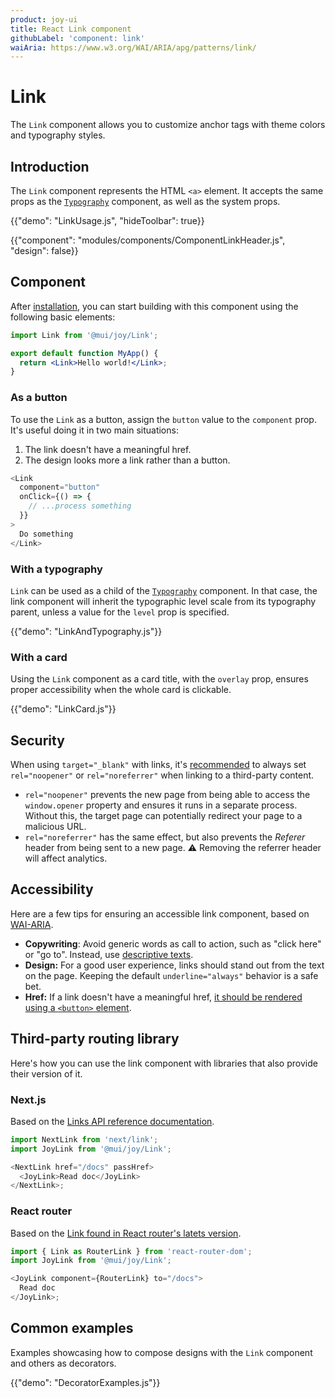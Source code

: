 ```yaml
---
product: joy-ui
title: React Link component
githubLabel: 'component: link'
waiAria: https://www.w3.org/WAI/ARIA/apg/patterns/link/
---
```


# Link

<p class="description">The <code>Link</code> component allows you to customize anchor tags with theme colors and typography styles.</p>

## Introduction

The `Link` component represents the HTML `<a>` element.
It accepts the same props as the [`Typography`](/joy-ui/react-typography/) component, as well as the system props.

{{"demo": "LinkUsage.js", "hideToolbar": true}}

{{"component": "modules/components/ComponentLinkHeader.js", "design": false}}

## Component

After [installation](/joy-ui/getting-started/installation/), you can start building with this component using the following basic elements:

```jsx
import Link from '@mui/joy/Link';

export default function MyApp() {
  return <Link>Hello world!</Link>;
}
```

### As a button

To use the `Link` as a button, assign the `button` value to the `component` prop.
It's useful doing it in two main situations:

1. The link doesn't have a meaningful href.
2. The design looks more a link rather than a button.

```js
<Link
  component="button"
  onClick={() => {
    // ...process something
  }}
>
  Do something
</Link>
```

### With a typography

`Link` can be used as a child of the [`Typography`](/joy-ui/react-typography/) component.
In that case, the link component will inherit the typographic level scale from its typography parent, unless a value for the `level` prop is specified.

{{"demo": "LinkAndTypography.js"}}

### With a card

Using the `Link` component as a card title, with the `overlay` prop, ensures proper accessibility when the whole card is clickable.

{{"demo": "LinkCard.js"}}

## Security

When using `target="_blank"` with links, it's [recommended](https://developers.google.com/web/tools/lighthouse/audits/noopener) to always set `rel="noopener"` or `rel="noreferrer"` when linking to a third-party content.

- `rel="noopener"` prevents the new page from being able to access the `window.opener` property and ensures it runs in a separate process.
  Without this, the target page can potentially redirect your page to a malicious URL.
- `rel="noreferrer"` has the same effect, but also prevents the _Referer_ header from being sent to a new page.
  ⚠️ Removing the referrer header will affect analytics.

## Accessibility

Here are a few tips for ensuring an accessible link component, based on [WAI-ARIA](https://www.w3.org/WAI/ARIA/apg/patterns/link/).

- **Copywriting**: Avoid generic words as call to action, such as "click here" or "go to".
  Instead, use [descriptive texts](https://developers.google.com/web/tools/lighthouse/audits/descriptive-link-text).
- **Design:** For a good user experience, links should stand out from the text on the page.
  Keeping the default `underline="always"` behavior is a safe bet.
- **Href:** If a link doesn't have a meaningful href, [it should be rendered using a `<button>` element](#as-button).

## Third-party routing library

Here's how you can use the link component with libraries that also provide their version of it.

### Next.js

Based on the [Links API reference documentation](https://nextjs.org/docs/api-reference/next/link#if-the-child-is-a-custom-component-that-wraps-an-a-tag).

```js
import NextLink from 'next/link';
import JoyLink from '@mui/joy/Link';

<NextLink href="/docs" passHref>
  <JoyLink>Read doc</JoyLink>
</NextLink>;
```

### React router

Based on the [Link found in React router's latets version](https://reactrouter.com/docs/en/v6/components/link).

```js
import { Link as RouterLink } from 'react-router-dom';
import JoyLink from '@mui/joy/Link';

<JoyLink component={RouterLink} to="/docs">
  Read doc
</JoyLink>;
```

## Common examples

Examples showcasing how to compose designs with the `Link` component and others as decorators.

{{"demo": "DecoratorExamples.js"}}
